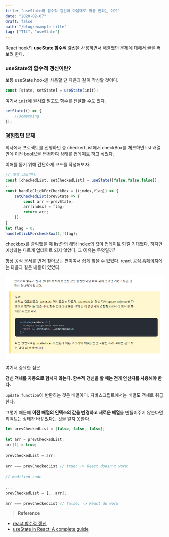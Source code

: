 ```yaml
---
title: "useState의 함수적 갱신이 마음대로 작동 안되는 이유"
date: "2020-02-07"
draft: false
path: "/blog/example-title"
tag: ["TIL", "useState"]
---
```


React hook의 **useState 함수적 갱신**을 사용하면서 해결했던 문제에 대해서 글을 써보려 한다.

### useState의 함수적 갱신이란?

보통 useState hook을 사용할 땐 다음과 같이 작성할 것이다.
```jsx
const [state, setState] = useState(init);
```
여기서 `init`에 원시값 말고도 함수를 전달할 수도 있다.
```jsx
setState(() => {
    //something
});
```
### 경험했던 문제

회사에서 프로젝트를 진행하던 중 checkedList에서 checkBox를 체크하면
list 배열 안에 이전 bool값을 변경하여 상태를 업데이트 하고 싶었다.

이해를 돕기 위해 간단하게 코드를 작성해보자.

```jsx
// 예제 코드이다.
const [checkedList, setCheckedList] = useState([false,false,false]);
...
const handleClickForCheckBox = ((index,flag)) => {
    setCheckedList(prevState => {
        const arr = prevState;
        arr[index] = flag;
        return arr;
    });
} 
let flag = 0;
handleClickForcheckBox(1,!flag);
```

checkbox를 클릭했을 때 list안의 해당 index의 값이 업데이트 되길 기대했다.
하지만 예상과는 다르게 업데이트 되지 않았다. 그 이유는 무엇일까?

항상 공식 문서를 먼저 찾아보는 편이여서 쉽게 찾을 수 있었다.
react [공식 홈페이지](https://ko.reactjs.org/docs/hooks-reference.html#functional-updates)에는 다음과 같은 내용이 있었다.

![](images/2021-02-07-13-50-00.png)

여기서 중요한 점은

**갱신 객체를 자동으로 함치지 않는다. 함수적 갱신을 할 때는 전개 연산자를 사용해야 한다.**

`update function`이 반환하는 것은 배열이다. 자바스크립트에서는 배열도 객체로 취급한다.

그렇기 때문에 **이전 배열의 인덱스의 값을 변경하고 새로운 배열**을 만들어주지 않는다면 리액트는 상태가 바뀌었다는 것을 알지 못한다.


```javascript
let prevCheckedList = [false, false, false];

let arr = prevCheckedList;
arr[1] = true;

prevCheckedList = arr;

arr === prevCheckedList // true; -> React doesn't work

// modified code

...
prevCheckedList = [...arr];

arr === prevCheckedList // false; -> React do work
```

> **Reference**
- [react 함수적 갱신](https://ko.reactjs.org/docs/hooks-reference.html#functional-updates)
- [useState in React: A complete guide](https://blog.logrocket.com/a-guide-to-usestate-in-react-ecb9952e406c/#reacthooksupdatestate)